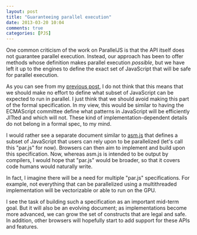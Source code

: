 ```yaml
---
layout: post
title: "Guaranteeing parallel execution"
date: 2013-03-20 10:04
comments: true
categories: [PJS]
---
```


One common criticism of the work on ParallelJS is that the API itself
does not guarantee parallel execution.  Instead, our approach has been
to offer methods whose definition makes parallel execution *possible*,
but we have left it up to the engines to define the exact set of
JavaScript that will be safe for parallel execution.

As you can see from my [previous post][pp], I do not think that this
means that we should make no effort to define what subset of
JavaScript can be expected to run in parallel.  I just think that we
should avoid making this part of the formal specification.  In my
view, this would be similar to having the ECMAScript committee define
what patterns in JavaScript will be efficiently JITted and which will
not.  These kind of implementation-dependent details do not belong in
a formal spec, to my mind.

I would rather see a separate document similar to [asm.js][asmjs] that
defines a subset of JavaScript that users can rely upon to be
parallelized (let's call this "par.js" for now).  Browsers can then
aim to implement and build upon this specification.  Now, whereas
asm.js is intended to be output by compilers, I would hope that
"par.js" would be broader, so that it covers code humans would
naturally write.

In fact, I imagine there will be a need for multiple "par.js"
specifications.  For example, not everything that can be parallelized
using a multithreaded implementation will be vectorizable or able to
run on the GPU.

I see the task of building such a specification as an important
mid-term goal.  But it will also be an evolving document; as
implementations become more advanced, we can grow the set of
constructs that are legal and safe.  In addition, other browsers will
hopefully start to add support for these APIs and features.

[pp]: /blog/2013/03/20/parallel-js-lands/
[asmjs]: http://asmjs.org/
